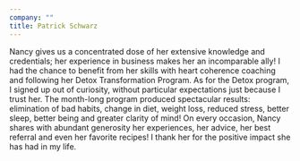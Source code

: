 ```yaml
---
company: ""
title: Patrick Schwarz
---
```


Nancy gives us a concentrated dose of her extensive knowledge and credentials; her experience in business makes her an incomparable ally! I had the chance to benefit from her skills with heart coherence coaching and following her Detox Transformation Program. As for the Detox program, I signed up out of curiosity, without particular expectations just because I trust her. The month-long program produced spectacular results: elimination of bad habits, change in diet, weight loss, reduced stress, better sleep, better being and greater clarity of mind! On every occasion, Nancy shares with abundant generosity her experiences, her advice, her best referral and even her favorite recipes! I thank her for the positive impact she has had in my life.
